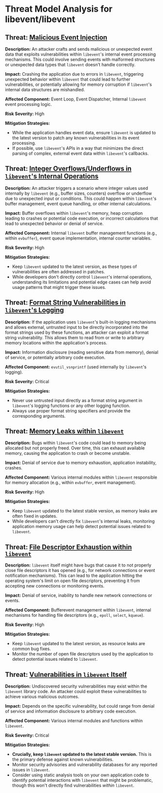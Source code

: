 # Threat Model Analysis for libevent/libevent

## Threat: [Malicious Event Injection](./threats/malicious_event_injection.md)

**Description:** An attacker crafts and sends malicious or unexpected event data that exploits vulnerabilities within `libevent`'s internal event processing mechanisms. This could involve sending events with malformed structures or unexpected data types that `libevent` doesn't handle correctly.

**Impact:** Crashing the application due to errors in `libevent`, triggering unexpected behavior within `libevent` that could lead to further vulnerabilities, or potentially allowing for memory corruption if `libevent`'s internal data structures are mishandled.

**Affected Component:** Event Loop, Event Dispatcher, Internal `libevent` event processing logic.

**Risk Severity:** High

**Mitigation Strategies:**
* While the application handles event data, ensure `libevent` is updated to the latest version to patch any known vulnerabilities in its event processing.
* If possible, use `libevent`'s APIs in a way that minimizes the direct parsing of complex, external event data within `libevent`'s callbacks.

## Threat: [Integer Overflows/Underflows in `libevent`'s Internal Operations](./threats/integer_overflowsunderflows_in_`libevent`'s_internal_operations.md)

**Description:** An attacker triggers a scenario where integer values used internally by `libevent` (e.g., buffer sizes, counters) overflow or underflow due to unexpected input or conditions. This could happen within `libevent`'s buffer management, event queue handling, or other internal calculations.

**Impact:** Buffer overflows within `libevent`'s memory, heap corruption leading to crashes or potential code execution, or incorrect calculations that lead to unexpected behavior or denial of service.

**Affected Component:** Internal `libevent` buffer management functions (e.g., within `evbuffer`), event queue implementation, internal counter variables.

**Risk Severity:** High

**Mitigation Strategies:**
* Keep `libevent` updated to the latest version, as these types of vulnerabilities are often addressed in patches.
* While developers don't directly control `libevent`'s internal operations, understanding its limitations and potential edge cases can help avoid usage patterns that might trigger these issues.

## Threat: [Format String Vulnerabilities in `libevent`'s Logging](./threats/format_string_vulnerabilities_in_`libevent`'s_logging.md)

**Description:** If the application uses `libevent`'s built-in logging mechanisms and allows external, untrusted input to be directly incorporated into the format strings used by these functions, an attacker can exploit a format string vulnerability. This allows them to read from or write to arbitrary memory locations within the application's process.

**Impact:** Information disclosure (reading sensitive data from memory), denial of service, or potentially arbitrary code execution.

**Affected Component:** `evutil_vsnprintf` (used internally by `libevent`'s logging).

**Risk Severity:** Critical

**Mitigation Strategies:**
* Never use untrusted input directly as a format string argument in `libevent`'s logging functions or any other logging function.
* Always use proper format string specifiers and provide the corresponding arguments.

## Threat: [Memory Leaks within `libevent`](./threats/memory_leaks_within_`libevent`.md)

**Description:** Bugs within `libevent`'s code could lead to memory being allocated but not properly freed. Over time, this can exhaust available memory, causing the application to crash or become unstable.

**Impact:** Denial of service due to memory exhaustion, application instability, crashes.

**Affected Component:** Various internal modules within `libevent` responsible for memory allocation (e.g., within `evbuffer`, event management).

**Risk Severity:** High

**Mitigation Strategies:**
* Keep `libevent` updated to the latest stable version, as memory leaks are often fixed in updates.
* While developers can't directly fix `libevent`'s internal leaks, monitoring application memory usage can help detect potential issues related to `libevent`.

## Threat: [File Descriptor Exhaustion within `libevent`](./threats/file_descriptor_exhaustion_within_`libevent`.md)

**Description:** `libevent` itself might have bugs that cause it to not properly close file descriptors it has opened (e.g., for network connections or event notification mechanisms). This can lead to the application hitting the operating system's limit on open file descriptors, preventing it from accepting new connections or monitoring events.

**Impact:** Denial of service, inability to handle new network connections or events.

**Affected Component:** Bufferevent management within `libevent`, internal mechanisms for handling file descriptors (e.g., `epoll`, `select`, `kqueue`).

**Risk Severity:** High

**Mitigation Strategies:**
* Keep `libevent` updated to the latest version, as resource leaks are common bug fixes.
* Monitor the number of open file descriptors used by the application to detect potential issues related to `libevent`.

## Threat: [Vulnerabilities in `libevent` Itself](./threats/vulnerabilities_in_`libevent`_itself.md)

**Description:** Undiscovered security vulnerabilities may exist within the `libevent` library code. An attacker could exploit these vulnerabilities to achieve various malicious outcomes.

**Impact:** Depends on the specific vulnerability, but could range from denial of service and information disclosure to arbitrary code execution.

**Affected Component:** Various internal modules and functions within `libevent`.

**Risk Severity:** Critical

**Mitigation Strategies:**
* **Crucially, keep `libevent` updated to the latest stable version.** This is the primary defense against known vulnerabilities.
* Monitor security advisories and vulnerability databases for any reported issues in `libevent`.
* Consider using static analysis tools on your own application code to identify potential interactions with `libevent` that might be problematic, though this won't directly find vulnerabilities *within* `libevent`.

